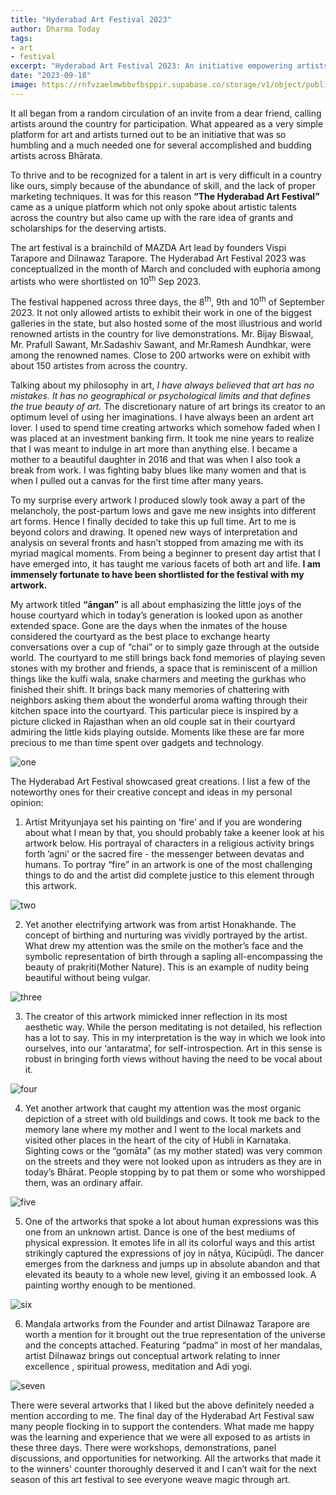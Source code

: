 ```yaml
---
title: "Hyderabad Art Festival 2023" 
author: Dharma Today
tags: 
- art 
- festival
excerpt: "Hyderabad Art Festival 2023: An initiative empowering artists across Bhārata, featuring diverse artworks and creative expressions, showcasing the enduring power of art in our cultural fabric."
date: "2023-09-18"
image: https://rnfvzaelmwbbvfbsppir.supabase.co/storage/v1/object/public/brhatwebsite/05dhiti/hyderabadartfestival/hyderabadartfestivalcover.png
---
```


It all began from a random circulation of an invite from a dear friend, calling artists around the country for participation. What appeared as a very simple platform for art and artists turned out to be an initiative that was so humbling and a much needed one for several accomplished and budding artists across Bhārata.

To thrive and to be recognized for a talent in art is very difficult in a country like ours, simply because of the abundance of skill, and the lack of proper marketing techniques. It was for this reason **“The Hyderabad Art Festival”** came as a unique platform which not only spoke about artistic talents across the country but also came up with the rare idea of grants and scholarships for the deserving artists. 

The art festival is a brainchild of MAZDA Art lead by founders Vispi Tarapore and Dilnawaz Tarapore. The Hyderabad Art Festival 2023 was conceptualized in the month of March and concluded with euphoria among artists who were shortlisted on 10<sup class="nonce">th</sup> Sep 2023.

The festival happened across three days, the 8<sup class="nonce">th</sup>, 9th and 10<sup class="nonce">th</sup> of September 2023. It not only allowed artists to exhibit their work in one of the biggest galleries in the state, but also hosted some of the most illustrious and world renowned artists in the country for live demonstrations.  Mr. Bijay Biswaal, Mr. Prafull Sawant, Mr.Sadashiv Sawant, and Mr.Ramesh Aundhkar, were among the renowned names. Close to 200 artworks were on exhibit with about 150 artistes from across the country.

Talking about my philosophy in art, _I have always believed that art has no mistakes. It has no geographical or psychological limits and that defines the true beauty of art._ The discretionary nature of art brings its creator to an optimum level of using her imaginations. I have always been an ardent art lover. I used to spend time creating artworks which somehow faded when I was placed at an investment banking firm. It took me nine years to realize that I was meant to indulge in art more than anything else. I became a mother to a beautiful daughter in 2016 and that was when I also took a break from work. I was fighting baby blues like many women and that is when I pulled out a canvas for the first time after many years. 

To my surprise every artwork I produced slowly took away a part of the melancholy, the post-partum lows and gave me new insights into different art forms.  Hence I finally decided to take this up full time. Art to me is beyond colors and drawing. It opened new ways of interpretation and analysis on several fronts and hasn’t stopped from amazing me with its myriad magical moments. From being a beginner to present day artist that I have emerged into, it has taught me various facets of both art and life. **I am immensely fortunate to have been shortlisted for the festival with my artwork.**

My artwork titled **“āngan”** is all about emphasizing the little joys of the house courtyard which in today’s generation is looked upon as another extended space. Gone are the days when the inmates of the house considered the courtyard as the best place to exchange hearty conversations over a cup of “chai” or to simply gaze through at the outside world. The courtyard to me still brings back fond memories of playing seven stones with my brother and friends, a space that is reminiscent of a million things like the kulfi wala, snake charmers and meeting the gurkhas who finished their shift. It brings back many memories of chattering with neighbors asking them about the wonderful aroma wafting through their kitchen space into the courtyard. This particular piece is inspired by a picture clicked in Rajasthan when an old couple sat in their courtyard admiring the little kids playing outside. Moments like these are far more precious to me than time spent over gadgets and technology.

<img class="imageclass2" src="https://rnfvzaelmwbbvfbsppir.supabase.co/storage/v1/object/public/brhatwebsite/05dhiti/hyderabadartfestival/hyderabadartfestival1.png" alt="one"/>

The Hyderabad Art Festival showcased great creations. I list a few of the noteworthy ones for their creative concept and ideas in my personal opinion: 

1. Artist Mrityunjaya set his painting on ‘fire’ and if you are wondering about what I mean by that, you should probably take a keener look at his artwork below. His portrayal of characters in a religious activity brings forth ’agni’ or the sacred fire -  the messenger between devatas and humans. To portray “fire” in an artwork is one of the most challenging things to do and the artist did complete justice to this element through this artwork.

<img class="imageclass2" src="https://rnfvzaelmwbbvfbsppir.supabase.co/storage/v1/object/public/brhatwebsite/05dhiti/hyderabadartfestival/hyderabadartfestival2.png" alt="two"/>

2.  Yet another electrifying artwork was from artist Honakhande. The concept of birthing and nurturing was vividly portrayed by the artist. What drew my attention was the smile on the mother’s face and the symbolic representation of birth through a sapling all-encompassing the beauty of prakṛiti(Mother Nature). This is an example of nudity being beautiful without being vulgar. 

<img class="imageclass2" src="https://rnfvzaelmwbbvfbsppir.supabase.co/storage/v1/object/public/brhatwebsite/05dhiti/hyderabadartfestival/hyderabadartfestival3.png" alt="three"/>

3. The creator of this artwork mimicked inner reflection in its most aesthetic way. While the person meditating is not detailed, his reflection has a lot to say. This in my interpretation is the way in which we look into ourselves, into our  ‘antaratma’,  for self-introspection. Art in this sense is robust in bringing forth views without having the need to be vocal about it.

<img class="imageclass2" src="https://rnfvzaelmwbbvfbsppir.supabase.co/storage/v1/object/public/brhatwebsite/05dhiti/hyderabadartfestival/hyderabadartfestival4.png" alt="four"/>

4. Yet another artwork that caught my attention was the most organic depiction of a street with old buildings and cows. It took me back to the memory lane where my mother and I went to the local markets and visited other places in the heart of the city of Hubli in Karnataka. Sighting cows or the “gomāta” (as my mother stated) was very common on the streets and they were not looked upon as intruders as they are in today’s Bhārat. People stopping by to pat them or some who worshipped them, was an ordinary affair.

<img class="imageclass2" src="https://rnfvzaelmwbbvfbsppir.supabase.co/storage/v1/object/public/brhatwebsite/05dhiti/hyderabadartfestival/hyderabadartfestival5.png" alt="five"/>

5. One of the artworks that spoke a lot about human expressions was this one from an unknown artist. Dance is one of the best mediums of physical expression. It emotes life in all its colorful ways and this artist strikingly captured the expressions of joy in nāṭya, Kūcipūḍi. The dancer emerges from the darkness and jumps up in absolute abandon and that elevated its beauty to a whole new level, giving it an embossed look. A painting worthy enough to be mentioned.
    
<img class="imageclass2" src="https://rnfvzaelmwbbvfbsppir.supabase.co/storage/v1/object/public/brhatwebsite/05dhiti/hyderabadartfestival/hyderabadartfestival6.png" alt="six"/>

6. Manḍala artworks from the Founder and artist Dilnawaz Tarapore are worth a mention for it brought out the true representation of the universe and the concepts attached. Featuring “padma” in most of her mandalas, artist Dilnawaz brings out conceptual artwork relating to inner excellence , spiritual prowess, meditation and Adi yogi.

<img class="imageclass2" src="https://rnfvzaelmwbbvfbsppir.supabase.co/storage/v1/object/public/brhatwebsite/05dhiti/hyderabadartfestival/hyderabadartfestival7.png" alt="seven"/>

There were several artworks that I liked but the above definitely needed a mention according to me. The final day of the Hyderabad Art Festival saw many people flocking in to support the contenders. What made me happy was the learning and experience that we were all exposed to as artists in these three days. There were workshops, demonstrations, panel discussions, and opportunities for networking. All the artworks that made it to the winners' counter thoroughly deserved it and I can’t wait for the next season of this art festival to see everyone weave magic through art.

<style lang="sass">

.imageclass
	object-fit: contain
	weight: 200px
	height: 400px

</style>